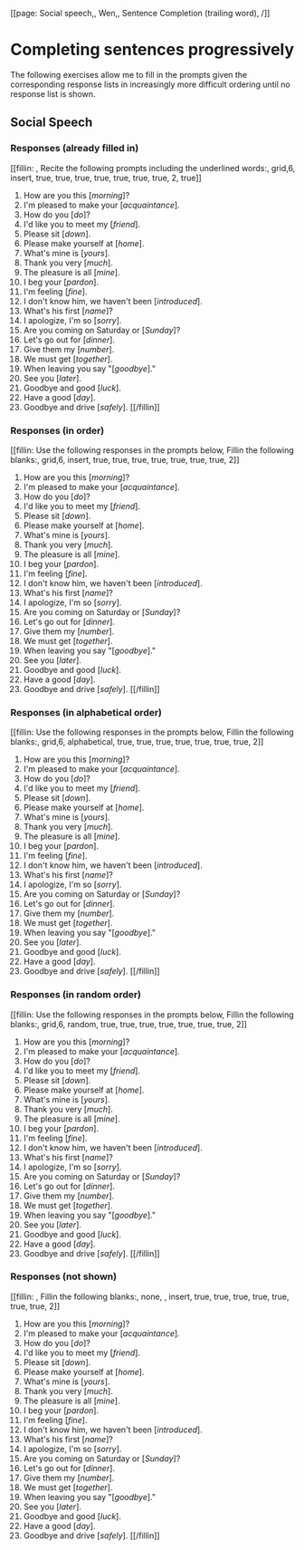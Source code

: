 [[page: Social speech,, Wen,, Sentence Completion (trailing word), /]]

# Completing sentences progressively
The following exercises allow me to fill in the prompts given the corresponding response lists in increasingly more difficult ordering until no response list is shown.
## Social Speech
### Responses (already filled in)
[[fillin: , Recite the following prompts including the underlined words:, grid,6, insert, true, true, true, true, true, true, true, 2, true]]
1. How are you this [_morning_]?
1. I'm pleased to make your [_acquaintance_].
1. How do you [_do_]?
1. I'd like you to meet my [_friend_].
1. Please sit [_down_].
1. Please make yourself at [_home_].
1. What's mine is [_yours_].
1. Thank you very [_much_].
1. The pleasure is all [_mine_].
1. I beg your [_pardon_].
1. I'm feeling [_fine_].
1. I don't know him, we haven't been [_introduced_].
1. What's his first [_name_]?
1. I apologize, I'm so [_sorry_].
1. Are you coming on Saturday or [_Sunday_]?
1. Let's go out for [_dinner_].
1. Give them my [_number_].
1. We must get [_together_].
1. When leaving you say "[_goodbye_]."
1. See you [_later_].
1. Goodbye and good [_luck_].
1. Have a good [_day_].
1. Goodbye and drive [_safely_].
[[/fillin]]

### Responses (in order)
[[fillin: Use the following responses in the prompts below, Fillin the following blanks:, grid,6, insert, true, true, true, true, true, true, true, 2]]
1. How are you this [_morning_]?
1. I'm pleased to make your [_acquaintance_].
1. How do you [_do_]?
1. I'd like you to meet my [_friend_].
1. Please sit [_down_].
1. Please make yourself at [_home_].
1. What's mine is [_yours_].
1. Thank you very [_much_].
1. The pleasure is all [_mine_].
1. I beg your [_pardon_].
1. I'm feeling [_fine_].
1. I don't know him, we haven't been [_introduced_].
1. What's his first [_name_]?
1. I apologize, I'm so [_sorry_].
1. Are you coming on Saturday or [_Sunday_]?
1. Let's go out for [_dinner_].
1. Give them my [_number_].
1. We must get [_together_].
1. When leaving you say "[_goodbye_]."
1. See you [_later_].
1. Goodbye and good [_luck_].
1. Have a good [_day_].
1. Goodbye and drive [_safely_].
[[/fillin]]

### Responses (in alphabetical order)
[[fillin: Use the following responses in the prompts below, Fillin the following blanks:, grid,6, alphabetical, true, true, true, true, true, true, true, 2]]
1. How are you this [_morning_]?
1. I'm pleased to make your [_acquaintance_].
1. How do you [_do_]?
1. I'd like you to meet my [_friend_].
1. Please sit [_down_].
1. Please make yourself at [_home_].
1. What's mine is [_yours_].
1. Thank you very [_much_].
1. The pleasure is all [_mine_].
1. I beg your [_pardon_].
1. I'm feeling [_fine_].
1. I don't know him, we haven't been [_introduced_].
1. What's his first [_name_]?
1. I apologize, I'm so [_sorry_].
1. Are you coming on Saturday or [_Sunday_]?
1. Let's go out for [_dinner_].
1. Give them my [_number_].
1. We must get [_together_].
1. When leaving you say "[_goodbye_]."
1. See you [_later_].
1. Goodbye and good [_luck_].
1. Have a good [_day_].
1. Goodbye and drive [_safely_].
[[/fillin]]

### Responses (in random order)
[[fillin: Use the following responses in the prompts below, Fillin the following blanks:, grid,6, random, true, true, true, true, true, true, true, 2]]
1. How are you this [_morning_]?
1. I'm pleased to make your [_acquaintance_].
1. How do you [_do_]?
1. I'd like you to meet my [_friend_].
1. Please sit [_down_].
1. Please make yourself at [_home_].
1. What's mine is [_yours_].
1. Thank you very [_much_].
1. The pleasure is all [_mine_].
1. I beg your [_pardon_].
1. I'm feeling [_fine_].
1. I don't know him, we haven't been [_introduced_].
1. What's his first [_name_]?
1. I apologize, I'm so [_sorry_].
1. Are you coming on Saturday or [_Sunday_]?
1. Let's go out for [_dinner_].
1. Give them my [_number_].
1. We must get [_together_].
1. When leaving you say "[_goodbye_]."
1. See you [_later_].
1. Goodbye and good [_luck_].
1. Have a good [_day_].
1. Goodbye and drive [_safely_].
[[/fillin]]

### Responses (not shown)
[[fillin: , Fillin the following blanks:, none, , insert, true, true, true, true, true, true, true, 2]]
1. How are you this [_morning_]?
1. I'm pleased to make your [_acquaintance_].
1. How do you [_do_]?
1. I'd like you to meet my [_friend_].
1. Please sit [_down_].
1. Please make yourself at [_home_].
1. What's mine is [_yours_].
1. Thank you very [_much_].
1. The pleasure is all [_mine_].
1. I beg your [_pardon_].
1. I'm feeling [_fine_].
1. I don't know him, we haven't been [_introduced_].
1. What's his first [_name_]?
1. I apologize, I'm so [_sorry_].
1. Are you coming on Saturday or [_Sunday_]?
1. Let's go out for [_dinner_].
1. Give them my [_number_].
1. We must get [_together_].
1. When leaving you say "[_goodbye_]."
1. See you [_later_].
1. Goodbye and good [_luck_].
1. Have a good [_day_].
1. Goodbye and drive [_safely_].
[[/fillin]]


